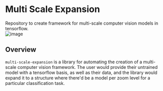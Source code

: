 # Multi Scale Expansion
Repository to create framework for multi-scale computer vision models in tensorflow. <br>
![image](https://img.shields.io/pypi/l/tensorflow)

## Overview
`multi-scale-expansion` is a library for automating the creation of a multi-scale computer vision framework. The user would provide their untrained model with a tensorflow basis, as well as their data, and the library would expand it to a structure where there'd be a model per zoom level for a particular classification task.
